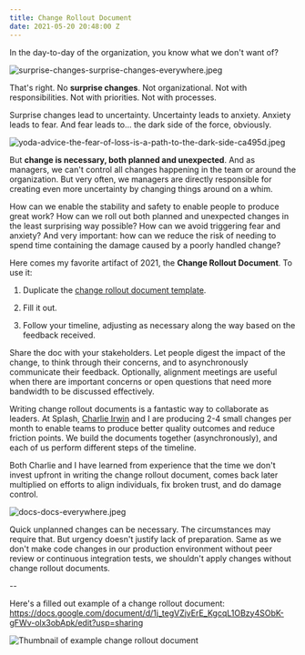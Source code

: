 ```yaml
---
title: Change Rollout Document
date: 2021-05-20 20:48:00 Z
---
```


In the day-to-day of the organization, you know what we don't want of?

![surprise-changes-surprise-changes-everywhere.jpeg](/uploads/surprise-changes-surprise-changes-everywhere.jpeg)

That's right. No **surprise changes**. Not organizational. Not with responsibilities. Not with priorities. Not with processes.

Surprise changes lead to uncertainty. Uncertainty leads to anxiety. Anxiety leads to fear. And fear leads to... the dark side of the force, obviously.

![yoda-advice-the-fear-of-loss-is-a-path-to-the-dark-side-ca495d.jpeg](/uploads/yoda-advice-the-fear-of-loss-is-a-path-to-the-dark-side-ca495d.jpeg)

But **change is necessary, both planned and unexpected**. And as managers, we can't control all changes happening in the team or around the organization. But very often, we managers are directly responsible for creating even more uncertainty by changing things around on a whim.

How can we enable the stability and safety to enable people to produce great work? How can we roll out both planned and unexpected changes in the least surprising way possible? How can we avoid triggering fear and anxiety? And very important: how can we reduce the risk of needing to spend time containing the damage caused by a poorly handled change?

Here comes my favorite artifact of 2021, the **Change Rollout Document**. To use it:

1. Duplicate the [change rollout document template](https://docs.google.com/document/d/1Yq-gFbKIXfE7JQuDUlO0SSHS7dGqabq0aPTVOojDROU/edit?usp=sharing).

2. Fill it out.

3. Follow your timeline, adjusting as necessary along the way based on the feedback received.

Share the doc with your stakeholders. Let people digest the impact of the change, to think through their concerns, and to asynchronously communicate their feedback. Optionally, alignment meetings are useful when there are important concerns or open questions that need more bandwidth to be discussed effectively.

Writing change rollout documents is a fantastic way to collaborate as leaders. At Splash, [Charlie Irwin](https://www.linkedin.com/in/charleslrirwin/) and I are producing 2-4 small changes per month to enable teams to produce better quality outcomes and reduce friction points. We build the documents together (asynchronously), and each of us perform different steps of the timeline.

Both Charlie and I have learned from experience that the time we don't invest upfront in writing the change rollout document, comes back later multiplied on efforts to align individuals, fix broken trust, and do damage control.

![docs-docs-everywhere.jpeg](/uploads/docs-docs-everywhere.jpeg)

Quick unplanned changes can be necessary. The circumstances may require that. But urgency doesn't justify lack of preparation. Same as we don't make code changes in our production environment without peer review or continuous integration tests, we shouldn't apply changes without change rollout documents.

--

Here's a filled out example of a change rollout document: https://docs.google.com/document/d/1j_tegVZjvErE_KgcqL1OBzy4SObK-gFWv-olx3obApk/edit?usp=sharing

![Thumbnail of example change rollout document](/uploads/Screen%20Shot%202021-05-22%20at%2014.28.59%20copy.png)